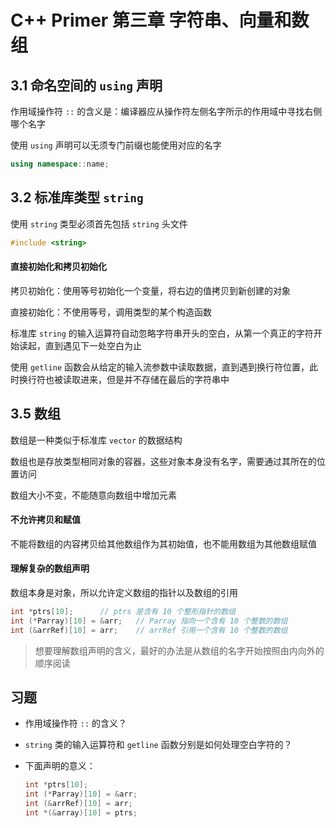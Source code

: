 # C++ Primer 第三章 字符串、向量和数组

## 3.1 命名空间的 `using` 声明

作用域操作符 `::` 的含义是：编译器应从操作符左侧名字所示的作用域中寻找右侧哪个名字

使用 `using`  声明可以无须专门前缀也能使用对应的名字

```C++
using namespace::name;
```



## 3.2 标准库类型 `string`

使用 `string` 类型必须首先包括 `string` 头文件

```C++
#include <string>
```



#### 直接初始化和拷贝初始化

拷贝初始化：使用等号初始化一个变量，将右边的值拷贝到新创建的对象

直接初始化：不使用等号，调用类型的某个构造函数



标准库 `string` 的输入运算符自动忽略字符串开头的空白，从第一个真正的字符开始读起，直到遇见下一处空白为止

使用 `getline` 函数会从给定的输入流参数中读取数据，直到遇到换行符位置，此时换行符也被读取进来，但是并不存储在最后的字符串中



## 3.5 数组

数组是一种类似于标准库 `vector` 的数据结构

数组也是存放类型相同对象的容器，这些对象本身没有名字，需要通过其所在的位置访问



数组大小不变，不能随意向数组中增加元素



#### 不允许拷贝和赋值

不能将数组的内容拷贝给其他数组作为其初始值，也不能用数组为其他数组赋值



#### 理解复杂的数组声明

数组本身是对象，所以允许定义数组的指针以及数组的引用

```C++
int *ptrs[10];		// ptrs 是含有 10 个整形指针的数组
int (*Parray)[10] = &arr;	// Parray 指向一个含有 10 个整数的数组
int (&arrRef)[10] = arr;	// arrRef 引用一个含有 10 个整数的数组
```



> 想要理解数组声明的含义，最好的办法是从数组的名字开始按照由内向外的顺序阅读





## 习题

+ 作用域操作符 `::` 的含义？

+ `string` 类的输入运算符和 `getline` 函数分别是如何处理空白字符的？

+ 下面声明的意义：

  ```C++
  int *ptrs[10];		
  int (*Parray)[10] = &arr;	
  int (&arrRef)[10] = arr;
  int *(&array)[10] = ptrs;
  ```

  